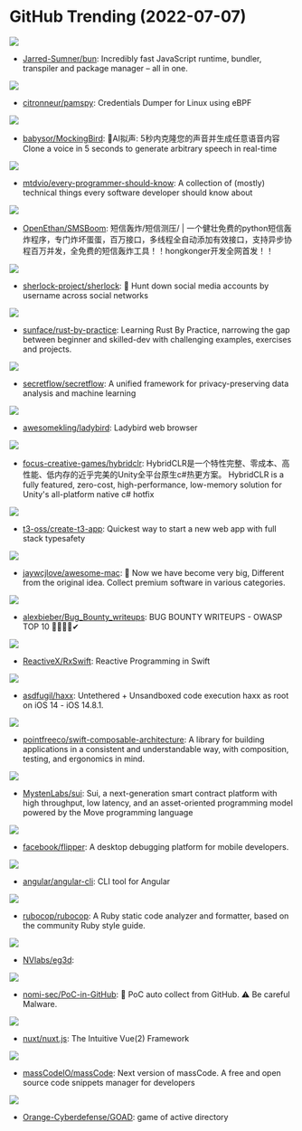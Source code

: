 # GitHub Trending (2022-07-07)

![](https://img.shields.io/badge/Zig-New%206-green?style=flat-square&logo=appveyor)
- [Jarred-Sumner/bun](https://github.com/Jarred-Sumner/bun): Incredibly fast JavaScript runtime, bundler, transpiler and package manager – all in one.

![](https://img.shields.io/badge/C-New%20121-green?style=flat-square&logo=appveyor)
- [citronneur/pamspy](https://github.com/citronneur/pamspy): Credentials Dumper for Linux using eBPF

![](https://img.shields.io/badge/Python-New%20137-green?style=flat-square&logo=appveyor)
- [babysor/MockingBird](https://github.com/babysor/MockingBird): 🚀AI拟声: 5秒内克隆您的声音并生成任意语音内容 Clone a voice in 5 seconds to generate arbitrary speech in real-time

![](https://img.shields.io/badge/none-New%20640-green?style=flat-square&logo=appveyor)
- [mtdvio/every-programmer-should-know](https://github.com/mtdvio/every-programmer-should-know): A collection of (mostly) technical things every software developer should know about

![](https://img.shields.io/badge/Python-New%20528-green?style=flat-square&logo=appveyor)
- [OpenEthan/SMSBoom](https://github.com/OpenEthan/SMSBoom): 短信轰炸/短信测压/ | 一个健壮免费的python短信轰炸程序，专门炸坏蛋蛋，百万接口，多线程全自动添加有效接口，支持异步协程百万并发，全免费的短信轰炸工具！！hongkonger开发全网首发！！

![](https://img.shields.io/badge/Python-New%20252-green?style=flat-square&logo=appveyor)
- [sherlock-project/sherlock](https://github.com/sherlock-project/sherlock): 🔎 Hunt down social media accounts by username across social networks

![](https://img.shields.io/badge/Rust-New%2053-green?style=flat-square&logo=appveyor)
- [sunface/rust-by-practice](https://github.com/sunface/rust-by-practice): Learning Rust By Practice, narrowing the gap between beginner and skilled-dev with challenging examples, exercises and projects.

![](https://img.shields.io/badge/Python-New%2099-green?style=flat-square&logo=appveyor)
- [secretflow/secretflow](https://github.com/secretflow/secretflow): A unified framework for privacy-preserving data analysis and machine learning

![](https://img.shields.io/badge/C%2B%2B-New%2075-green?style=flat-square&logo=appveyor)
- [awesomekling/ladybird](https://github.com/awesomekling/ladybird): Ladybird web browser

![](https://img.shields.io/badge/C%2B%2B-New%2066-green?style=flat-square&logo=appveyor)
- [focus-creative-games/hybridclr](https://github.com/focus-creative-games/hybridclr): HybridCLR是一个特性完整、零成本、高性能、低内存的近乎完美的Unity全平台原生c#热更方案。 HybridCLR is a fully featured, zero-cost, high-performance, low-memory solution for Unity's all-platform native c# hotfix

![](https://img.shields.io/badge/TypeScript-New%20507-green?style=flat-square&logo=appveyor)
- [t3-oss/create-t3-app](https://github.com/t3-oss/create-t3-app): Quickest way to start a new web app with full stack typesafety

![](https://img.shields.io/badge/JavaScript-New%2090-green?style=flat-square&logo=appveyor)
- [jaywcjlove/awesome-mac](https://github.com/jaywcjlove/awesome-mac):  Now we have become very big, Different from the original idea. Collect premium software in various categories.

![](https://img.shields.io/badge/Python-New%20127-green?style=flat-square&logo=appveyor)
- [alexbieber/Bug_Bounty_writeups](https://github.com/alexbieber/Bug_Bounty_writeups): BUG BOUNTY WRITEUPS - OWASP TOP 10 🔴🔴🔴🔴✔

![](https://img.shields.io/badge/Swift-New%2018-green?style=flat-square&logo=appveyor)
- [ReactiveX/RxSwift](https://github.com/ReactiveX/RxSwift): Reactive Programming in Swift

![](https://img.shields.io/badge/C-New%2013-green?style=flat-square&logo=appveyor)
- [asdfugil/haxx](https://github.com/asdfugil/haxx): Untethered + Unsandboxed code execution haxx as root on iOS 14 - iOS 14.8.1.

![](https://img.shields.io/badge/Swift-New%2011-green?style=flat-square&logo=appveyor)
- [pointfreeco/swift-composable-architecture](https://github.com/pointfreeco/swift-composable-architecture): A library for building applications in a consistent and understandable way, with composition, testing, and ergonomics in mind.

![](https://img.shields.io/badge/Rust-New%2017-green?style=flat-square&logo=appveyor)
- [MystenLabs/sui](https://github.com/MystenLabs/sui): Sui, a next-generation smart contract platform with high throughput, low latency, and an asset-oriented programming model powered by the Move programming language

![](https://img.shields.io/badge/TypeScript-New%2018-green?style=flat-square&logo=appveyor)
- [facebook/flipper](https://github.com/facebook/flipper): A desktop debugging platform for mobile developers.

![](https://img.shields.io/badge/TypeScript-New%2020-green?style=flat-square&logo=appveyor)
- [angular/angular-cli](https://github.com/angular/angular-cli): CLI tool for Angular

![](https://img.shields.io/badge/Ruby-New%2013-green?style=flat-square&logo=appveyor)
- [rubocop/rubocop](https://github.com/rubocop/rubocop): A Ruby static code analyzer and formatter, based on the community Ruby style guide.

![](https://img.shields.io/badge/Python-New%2024-green?style=flat-square&logo=appveyor)
- [NVlabs/eg3d](https://github.com/NVlabs/eg3d): 

![](https://img.shields.io/badge/none-New%2031-green?style=flat-square&logo=appveyor)
- [nomi-sec/PoC-in-GitHub](https://github.com/nomi-sec/PoC-in-GitHub): 📡 PoC auto collect from GitHub. ⚠️ Be careful Malware.

![](https://img.shields.io/badge/JavaScript-New%2038-green?style=flat-square&logo=appveyor)
- [nuxt/nuxt.js](https://github.com/nuxt/nuxt.js): The Intuitive Vue(2) Framework

![](https://img.shields.io/badge/TypeScript-New%20175-green?style=flat-square&logo=appveyor)
- [massCodeIO/massCode](https://github.com/massCodeIO/massCode): Next version of massCode. A free and open source code snippets manager for developers

![](https://img.shields.io/badge/PowerShell-New%2056-green?style=flat-square&logo=appveyor)
- [Orange-Cyberdefense/GOAD](https://github.com/Orange-Cyberdefense/GOAD): game of active directory

